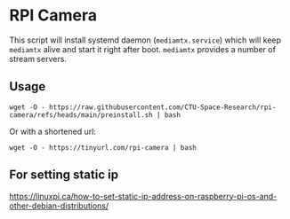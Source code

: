 # RPI Camera
This script will install systemd daemon (`mediamtx.service`) which will keep `mediamtx` alive and start it right after boot. `mediamtx` provides a number of stream servers.

## Usage
```wget -O - https://raw.githubusercontent.com/CTU-Space-Research/rpi-camera/refs/heads/main/preinstall.sh | bash```

Or with a shortened url:

```wget -O - https://tinyurl.com/rpi-camera | bash```

## For setting static ip
<https://linuxpi.ca/how-to-set-static-ip-address-on-raspberry-pi-os-and-other-debian-distributions/>
